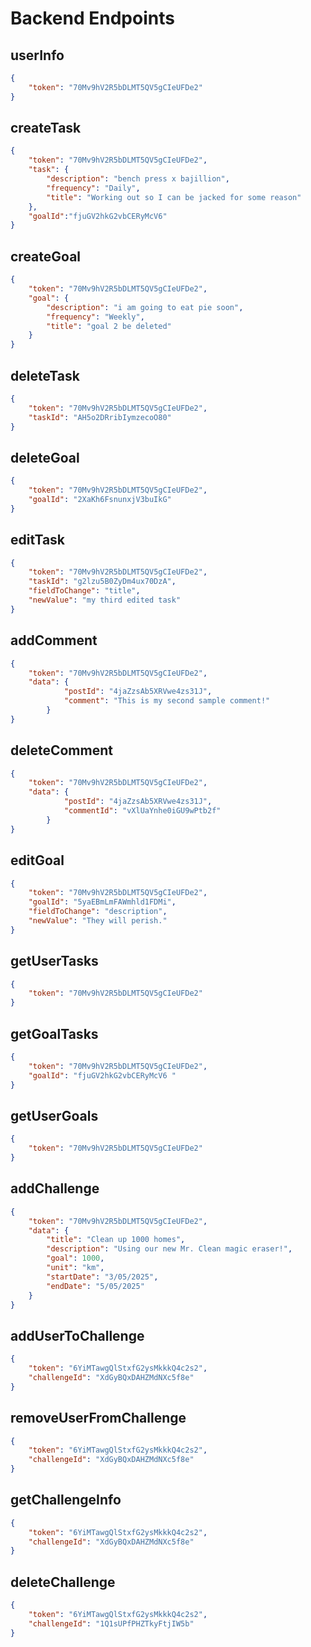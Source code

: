 # Backend Endpoints

## userInfo
```JSON
{
    "token": "70Mv9hV2R5bDLMT5QV5gCIeUFDe2"
}
```

## createTask
```JSON
{
    "token": "70Mv9hV2R5bDLMT5QV5gCIeUFDe2",
    "task": {
        "description": "bench press x bajillion",
        "frequency": "Daily",
        "title": "Working out so I can be jacked for some reason"
    },
    "goalId":"fjuGV2hkG2vbCERyMcV6"
}
```

## createGoal
```JSON
{
    "token": "70Mv9hV2R5bDLMT5QV5gCIeUFDe2",
    "goal": {
        "description": "i am going to eat pie soon",
        "frequency": "Weekly",
        "title": "goal 2 be deleted"
    }
}
```

## deleteTask
```JSON
{
    "token": "70Mv9hV2R5bDLMT5QV5gCIeUFDe2",
    "taskId": "AH5o2DRribIymzecoO80"
}
```

## deleteGoal
```JSON
{
    "token": "70Mv9hV2R5bDLMT5QV5gCIeUFDe2",
    "goalId": "2XaKh6FsnunxjV3buIkG"
}
```

## editTask
```JSON
{
    "token": "70Mv9hV2R5bDLMT5QV5gCIeUFDe2",
    "taskId": "g2lzu5B0ZyDm4ux70DzA",
    "fieldToChange": "title",
    "newValue": "my third edited task"
}
```

## addComment
```JSON
{
    "token": "70Mv9hV2R5bDLMT5QV5gCIeUFDe2",
    "data": {
            "postId": "4jaZzsAb5XRVwe4zs31J",
            "comment": "This is my second sample comment!"
        }
}
```

## deleteComment
```JSON
{
    "token": "70Mv9hV2R5bDLMT5QV5gCIeUFDe2",
    "data": {
            "postId": "4jaZzsAb5XRVwe4zs31J",
            "commentId": "vXlUaYnhe0iGU9wPtb2f"
        }
}
```

## editGoal
```JSON
{
    "token": "70Mv9hV2R5bDLMT5QV5gCIeUFDe2",
    "goalId": "5yaEBmLmFAWmhld1FDMi",
    "fieldToChange": "description",
    "newValue": "They will perish."
}
```

## getUserTasks
```JSON
{
    "token": "70Mv9hV2R5bDLMT5QV5gCIeUFDe2"
}
```

## getGoalTasks
```JSON
{
    "token": "70Mv9hV2R5bDLMT5QV5gCIeUFDe2",
    "goalId": "fjuGV2hkG2vbCERyMcV6 "
}
```

## getUserGoals
```JSON
{
    "token": "70Mv9hV2R5bDLMT5QV5gCIeUFDe2"
}
```

## addChallenge
```JSON
{
    "token": "70Mv9hV2R5bDLMT5QV5gCIeUFDe2",
    "data": {
        "title": "Clean up 1000 homes",
        "description": "Using our new Mr. Clean magic eraser!",
        "goal": 1000,
        "unit": "km",
        "startDate": "3/05/2025",
        "endDate": "5/05/2025"
    }
}
```

## addUserToChallenge
```JSON
{
    "token": "6YiMTawgQlStxfG2ysMkkkQ4c2s2",
    "challengeId": "XdGyBQxDAHZMdNXc5f8e"
}
```

## removeUserFromChallenge
```JSON
{
    "token": "6YiMTawgQlStxfG2ysMkkkQ4c2s2",
    "challengeId": "XdGyBQxDAHZMdNXc5f8e"
}
```

## getChallengeInfo
```JSON
{
    "token": "6YiMTawgQlStxfG2ysMkkkQ4c2s2",
    "challengeId": "XdGyBQxDAHZMdNXc5f8e"
}
```

## deleteChallenge
```JSON
{
    "token": "6YiMTawgQlStxfG2ysMkkkQ4c2s2",
    "challengeId": "1Q1sUPfPHZTkyFtjIW5b"
}
```